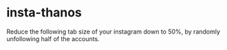 # insta-thanos
Reduce the following tab size of your instagram down to 50%, by randomly unfollowing half of the accounts.
